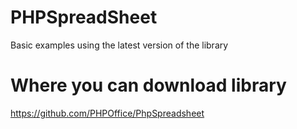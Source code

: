 # PHPSpreadSheet
Basic examples using the latest version of the library 

# Where you can download library
https://github.com/PHPOffice/PhpSpreadsheet
